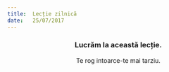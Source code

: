 ```yaml
---
title:  Lecție zilnică
date:   25/07/2017
---
```


### <center>Lucrăm la această lecție.</center>
<center>Te rog intoarce-te mai tarziu.</center>